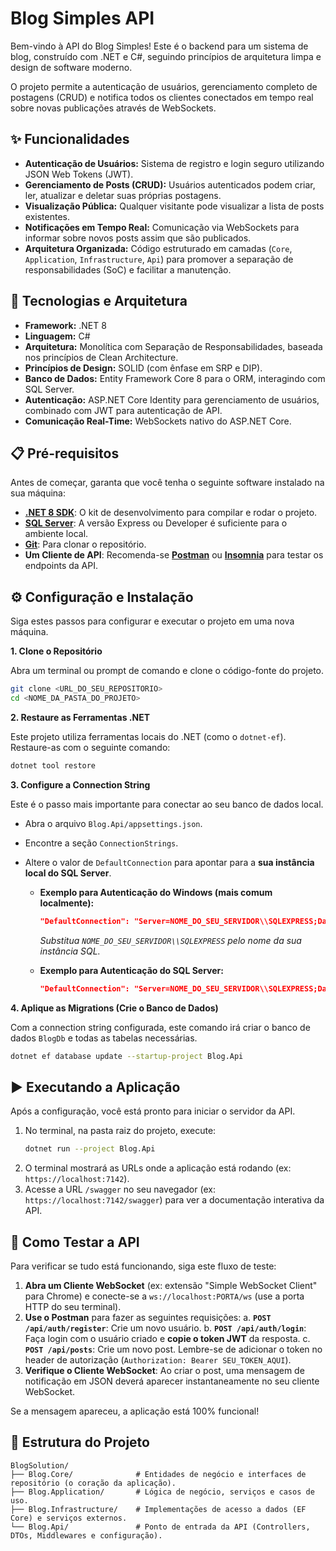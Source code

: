 
# Blog Simples API

Bem-vindo à API do Blog Simples\! Este é o backend para um sistema de blog, construído com .NET e C\#, seguindo princípios de arquitetura limpa e design de software moderno.

O projeto permite a autenticação de usuários, gerenciamento completo de postagens (CRUD) e notifica todos os clientes conectados em tempo real sobre novas publicações através de WebSockets.

## ✨ Funcionalidades

  - **Autenticação de Usuários:** Sistema de registro e login seguro utilizando JSON Web Tokens (JWT).
  - **Gerenciamento de Posts (CRUD):** Usuários autenticados podem criar, ler, atualizar e deletar suas próprias postagens.
  - **Visualização Pública:** Qualquer visitante pode visualizar a lista de posts existentes.
  - **Notificações em Tempo Real:** Comunicação via WebSockets para informar sobre novos posts assim que são publicados.
  - **Arquitetura Organizada:** Código estruturado em camadas (`Core`, `Application`, `Infrastructure`, `Api`) para promover a separação de responsabilidades (SoC) e facilitar a manutenção.

## 🚀 Tecnologias e Arquitetura

  - **Framework:** .NET 8
  - **Linguagem:** C\#
  - **Arquitetura:** Monolítica com Separação de Responsabilidades, baseada nos princípios de Clean Architecture.
  - **Princípios de Design:** SOLID (com ênfase em SRP e DIP).
  - **Banco de Dados:** Entity Framework Core 8 para o ORM, interagindo com SQL Server.
  - **Autenticação:** ASP.NET Core Identity para gerenciamento de usuários, combinado com JWT para autenticação de API.
  - **Comunicação Real-Time:** WebSockets nativo do ASP.NET Core.

## 📋 Pré-requisitos

Antes de começar, garanta que você tenha o seguinte software instalado na sua máquina:

  - **[.NET 8 SDK](https://dotnet.microsoft.com/download/dotnet/8.0)**: O kit de desenvolvimento para compilar e rodar o projeto.
  - **[SQL Server](https://www.microsoft.com/pt-br/sql-server/sql-server-downloads)**: A versão Express ou Developer é suficiente para o ambiente local.
  - **[Git](https://git-scm.com/downloads)**: Para clonar o repositório.
  - **Um Cliente de API**: Recomenda-se **[Postman](https://www.postman.com/downloads/)** ou **[Insomnia](https://insomnia.rest/download)** para testar os endpoints da API.

## ⚙️ Configuração e Instalação

Siga estes passos para configurar e executar o projeto em uma nova máquina.

**1. Clone o Repositório**

Abra um terminal ou prompt de comando e clone o código-fonte do projeto.

```bash
git clone <URL_DO_SEU_REPOSITORIO>
cd <NOME_DA_PASTA_DO_PROJETO>
```

**2. Restaure as Ferramentas .NET**

Este projeto utiliza ferramentas locais do .NET (como o `dotnet-ef`). Restaure-as com o seguinte comando:

```bash
dotnet tool restore
```

**3. Configure a Connection String**

Este é o passo mais importante para conectar ao seu banco de dados local.

  - Abra o arquivo `Blog.Api/appsettings.json`.

  - Encontre a seção `ConnectionStrings`.

  - Altere o valor de `DefaultConnection` para apontar para a **sua instância local do SQL Server**.

      * **Exemplo para Autenticação do Windows (mais comum localmente):**

        ```json
        "DefaultConnection": "Server=NOME_DO_SEU_SERVIDOR\\SQLEXPRESS;Database=BlogDb;Trusted_Connection=True;TrustServerCertificate=True"
        ```

        *Substitua `NOME_DO_SEU_SERVIDOR\\SQLEXPRESS` pelo nome da sua instância SQL.*

      * **Exemplo para Autenticação do SQL Server:**

        ```json
        "DefaultConnection": "Server=NOME_DO_SEU_SERVIDOR\\SQLEXPRESS;Database=BlogDb;User Id=seu_usuario;Password=sua_senha;TrustServerCertificate=True"
        ```

**4. Aplique as Migrations (Crie o Banco de Dados)**

Com a connection string configurada, este comando irá criar o banco de dados `BlogDb` e todas as tabelas necessárias.

```bash
dotnet ef database update --startup-project Blog.Api
```

## ▶️ Executando a Aplicação

Após a configuração, você está pronto para iniciar o servidor da API.

1.  No terminal, na pasta raiz do projeto, execute:
    ```bash
    dotnet run --project Blog.Api
    ```
2.  O terminal mostrará as URLs onde a aplicação está rodando (ex: `https://localhost:7142`).
3.  Acesse a URL `/swagger` no seu navegador (ex: `https://localhost:7142/swagger`) para ver a documentação interativa da API.

## 🧪 Como Testar a API

Para verificar se tudo está funcionando, siga este fluxo de teste:

1.  **Abra um Cliente WebSocket** (ex: extensão "Simple WebSocket Client" para Chrome) e conecte-se a `ws://localhost:PORTA/ws` (use a porta HTTP do seu terminal).
2.  **Use o Postman** para fazer as seguintes requisições:
    a. **`POST /api/auth/register`**: Crie um novo usuário.
    b. **`POST /api/auth/login`**: Faça login com o usuário criado e **copie o token JWT** da resposta.
    c. **`POST /api/posts`**: Crie um novo post. Lembre-se de adicionar o token no header de autorização (`Authorization: Bearer SEU_TOKEN_AQUI`).
3.  **Verifique o Cliente WebSocket**: Ao criar o post, uma mensagem de notificação em JSON deverá aparecer instantaneamente no seu cliente WebSocket.

Se a mensagem apareceu, a aplicação está 100% funcional\!

## 📂 Estrutura do Projeto

```
BlogSolution/
├── Blog.Core/              # Entidades de negócio e interfaces de repositório (o coração da aplicação).
├── Blog.Application/       # Lógica de negócio, serviços e casos de uso.
├── Blog.Infrastructure/    # Implementações de acesso a dados (EF Core) e serviços externos.
└── Blog.Api/               # Ponto de entrada da API (Controllers, DTOs, Middlewares e configuração).
```
